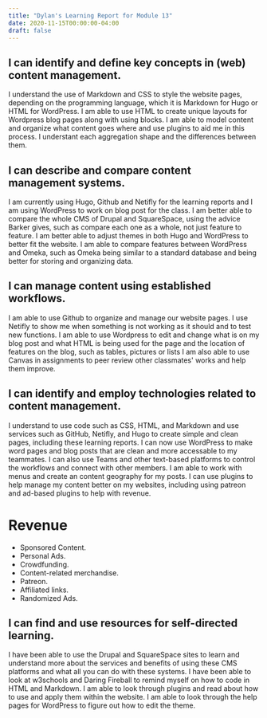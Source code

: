 ```yaml
---
title: "Dylan's Learning Report for Module 13"
date: 2020-11-15T00:00:00-04:00
draft: false
---
```


I can identify and define key concepts in (web) content management.
-------------------------------------------------------------------
I understand the use of Markdown and CSS to style the website pages, depending on the programming language, which it is Markdown for Hugo or HTML for WordPress.
I am able to use HTML to create unique layouts for Wordpress blog pages along with using blocks.
I am able to model content and organize what content goes where and use plugins to aid me in this process.
I understant each aggregation shape and the differences between them.

I can describe and compare content management systems.
-------------------------------------------------------------------
I am currently using Hugo, Github and Netifly for the learning reports and I am using WordPress to work on blog post for the class. 
I am better able to compare the whole CMS of Drupal and SquareSpace, using the advice Barker gives, such as compare each one as a whole, not just feature to feature.
I am better able to adjust themes in both Hugo and WordPress to better fit the website.
I am able to compare features between WordPress and Omeka, such as Omeka being similar to a standard database and being better for storing and organizing data.

I can manage content using established workflows.
-------------------------------------------------------------------
I am able to use Github to organize and manage our website pages. I use Netifly to show me when something is not working as it should and to test new functions. 
I am able to use Wordpress to edit and change what is on my blog post and what HTML is being used for the page and the location of features on the blog, such as tables, pictures or lists
I am also able to use Canvas in assignments to peer review other classmates' works and help them improve.

I can identify and employ technologies related to content management.
---------------------------------------------------------------------
I understand to use code such as CSS, HTML, and Markdown and use services such as GitHub, Netifly, and Hugo to create simple and clean pages, including these learning reports. 
I can now use WordPress to make word pages and blog posts that are clean and more accessable to my teammates.
I can also use Teams and other text-based platforms to control the workflows and connect with other members.
I am able to work with menus and create an content geography for my posts.
I can use plugins to help manage my content better on my websites, including using patreon and ad-based plugins to help with revenue.

Revenue
=================
+ Sponsored Content.
+ Personal Ads.
+ Crowdfunding.
+ Content-related merchandise.
+ Patreon.
+ Affiliated links.
+ Randomized Ads.

I can find and use resources for self-directed learning.
-------------------------------------------------------------------
I have been able to use the Drupal and SquareSpace sites to learn and understand more about the services and benefits of using these CMS platforms and what all you can do with these systems.
I have been able to look at w3schools and Daring Fireball to remind myself on how to code in HTML and Markdown.
I am able to look through plugins and read about how to use and apply them within the website.
I am able to look through the help pages for WordPress to figure out how to edit the theme.
